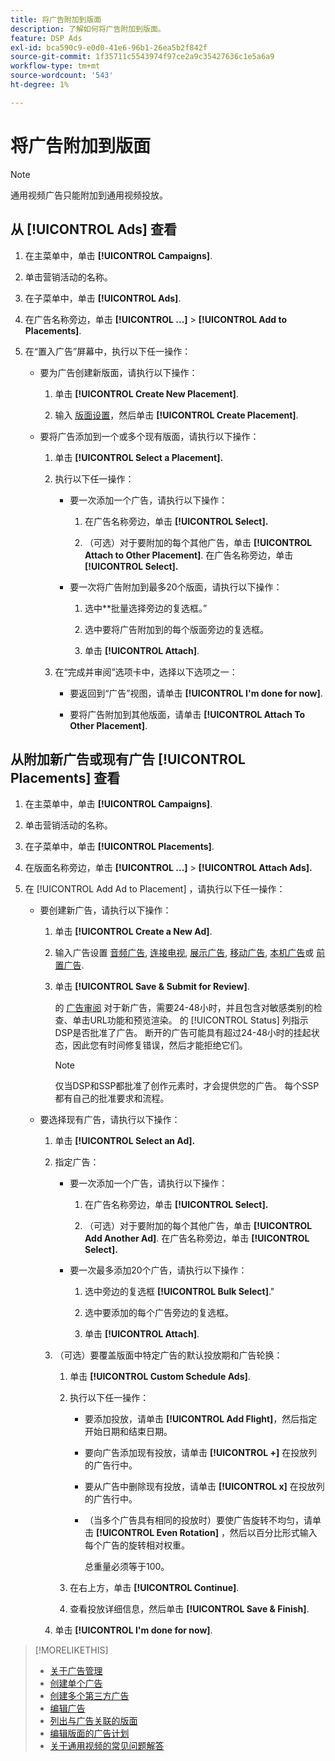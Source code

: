 ```yaml
---
title: 将广告附加到版面
description: 了解如何将广告附加到版面。
feature: DSP Ads
exl-id: bca590c9-e0d0-41e6-96b1-26ea5b2f842f
source-git-commit: 1f35711c5543974f97ce2a9c35427636c1e5a6a9
workflow-type: tm+mt
source-wordcount: '543'
ht-degree: 1%

---
```


# 将广告附加到版面

>[!NOTE]
>
>通用视频广告只能附加到通用视频投放。

## 从 [!UICONTROL Ads] 查看

1. 在主菜单中，单击 **[!UICONTROL Campaigns]**.

1. 单击营销活动的名称。

1. 在子菜单中，单击 **[!UICONTROL Ads]**.

1. 在广告名称旁边，单击  **[!UICONTROL ...]** > **[!UICONTROL Add to Placements]**.

1. 在“置入广告”屏幕中，执行以下任一操作：

   * 要为广告创建新版面，请执行以下操作：

      1. 单击 **[!UICONTROL Create New Placement]**.

      1. 输入 [版面设置](/help/dsp/campaign-management/placements/placement-settings.md)，然后单击 **[!UICONTROL Create Placement]**.
   * 要将广告添加到一个或多个现有版面，请执行以下操作：

      1. 单击 **[!UICONTROL Select a Placement].**

      1. 执行以下任一操作：

         * 要一次添加一个广告，请执行以下操作：

            1. 在广告名称旁边，单击 **[!UICONTROL Select].**

            1. （可选）对于要附加的每个其他广告，单击 **[!UICONTROL Attach to Other Placement]**. 在广告名称旁边，单击 **[!UICONTROL Select].**
         * 要一次将广告附加到最多20个版面，请执行以下操作：

            1. 选中**批量选择旁边的复选框。”

            1. 选中要将广告附加到的每个版面旁边的复选框。

            1. 单击 **[!UICONTROL Attach]**.
      1. 在“完成并审阅”选项卡中，选择以下选项之一：

         * 要返回到“广告”视图，请单击 **[!UICONTROL I'm done for now]**.

         * 要将广告附加到其他版面，请单击 **[!UICONTROL Attach To Other Placement]**.




## 从附加新广告或现有广告 [!UICONTROL Placements] 查看

1. 在主菜单中，单击 **[!UICONTROL Campaigns]**.

1. 单击营销活动的名称。

1. 在子菜单中，单击 **[!UICONTROL Placements]**.

1. 在版面名称旁边，单击  **[!UICONTROL ...]** > **[!UICONTROL Attach Ads].**

1. 在 [!UICONTROL Add Ad to Placement] ，请执行以下任一操作：

   * 要创建新广告，请执行以下操作：

      1. 单击 **[!UICONTROL Create a New Ad]**.

      1. 输入广告设置 [音频广告](ad-settings-audio.md), [连接电视](ad-settings-connected-tv.md), [展示广告](ad-settings-display.md), [移动广告](ad-settings-mobile.md), [本机广告](ad-settings-native.md)或 [前置广告](ad-settings-pre-roll.md).

      1. 单击 **[!UICONTROL Save & Submit for Review]**.

         的 [广告审阅](ad-about.md) 对于新广告，需要24-48小时，并且包含对敏感类别的检查、单击URL功能和预览渲染。 的 [!UICONTROL Status] 列指示DSP是否批准了广告。 断开的广告可能具有超过24-48小时的挂起状态，因此您有时间修复错误，然后才能拒绝它们。

         >[!NOTE]
         >
         >仅当DSP和SSP都批准了创作元素时，才会提供您的广告。 每个SSP都有自己的批准要求和流程。
   * 要选择现有广告，请执行以下操作：

      1. 单击 **[!UICONTROL Select an Ad].**

      1. 指定广告：

         * 要一次添加一个广告，请执行以下操作：

            1. 在广告名称旁边，单击 **[!UICONTROL Select].**

            1. （可选）对于要附加的每个其他广告，单击 **[!UICONTROL Add Another Ad]**. 在广告名称旁边，单击 **[!UICONTROL Select].**
         * 要一次最多添加20个广告，请执行以下操作：

            1. 选中旁边的复选框 **[!UICONTROL Bulk Select]**.&quot;

            1. 选中要添加的每个广告旁边的复选框。

            1. 单击 **[!UICONTROL Attach]**.
      1. （可选）要覆盖版面中特定广告的默认投放期和广告轮换：

         1. 单击 **[!UICONTROL Custom Schedule Ads]**.

         1. 执行以下任一操作：

            * 要添加投放，请单击 **[!UICONTROL Add Flight]**，然后指定开始日期和结束日期。

            * 要向广告添加现有投放，请单击 **[!UICONTROL +]** 在投放列的广告行中。

            * 要从广告中删除现有投放，请单击 **[!UICONTROL x]** 在投放列的广告行中。

            * （当多个广告具有相同的投放时）要使广告旋转不均匀，请单击 **[!UICONTROL Even Rotation]** ，然后以百分比形式输入每个广告的旋转相对权重。

               总重量必须等于100。
         1. 在右上方，单击 **[!UICONTROL Continue]**.

         1. 查看投放详细信息，然后单击 **[!UICONTROL Save & Finish]**.
      1. 单击 **[!UICONTROL I'm done for now]**.






>[!MORELIKETHIS]
>
>* [关于广告管理](ad-about.md)
>* [创建单个广告](ad-create.md)
>* [创建多个第三方广告](ad-create-multiple.md)
>* [编辑广告](ad-edit.md)
>* [列出与广告关联的版面](ad-list-placements.md)
>* [编辑版面的广告计划](/help/dsp/campaign-management/placements/placement-edit-ad-schedule.md)
>* [关于通用视频的常见问题解答](/help/dsp/campaign-management/faq-universal-video.md)

